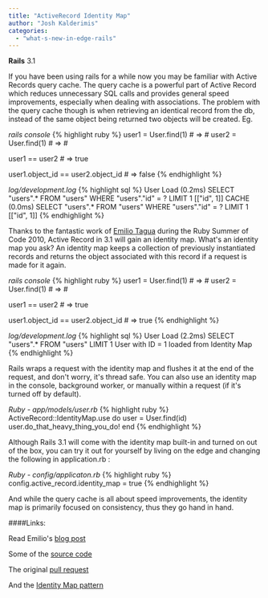 ```yaml
---
title: "ActiveRecord Identity Map"
author: "Josh Kalderimis"
categories:
  - "what-s-new-in-edge-rails"
---
```


<span class="version">**Rails** 3.1</span>

If you have been using rails for a while now you may be familiar with Active Records query cache. The query cache is a powerful part of Active Record which reduces unnecessary SQL calls and provides general speed improvements, especially when dealing with associations. The problem with the query cache though is when retrieving an identical record from the db, instead of the same object being returned two objects will be created. Eg.

<div class="code_window">
<em>rails console</em>
{% highlight ruby %}
  user1 = User.find(1) # => #<User id: 1, name: "Josh">
  user2 = User.find(1) # => #<User id: 1, name: "Josh">

  user1 == user2 # => true

  user1.object_id == user2.object_id # => false
{% endhighlight %}
</div>

<div class="code_window">
<em>log/development.log</em>
{% highlight sql %}
  User Load (0.2ms)  SELECT "users".* FROM "users" WHERE "users"."id" = ? LIMIT 1  [["id", 1]]
  CACHE (0.0ms)  SELECT "users".* FROM "users" WHERE "users"."id" = ? LIMIT 1  [["id", 1]]
{% endhighlight %}
</div>

Thanks to the fantastic work of [Emilio Tagua](http://twitter.com/miloops) during the Ruby Summer of Code 2010, Active Record in 3.1 will gain an identity map. What's an identity map you ask? An identity map keeps a collection of previously instantiated records and returns the object associated with this record if a request is made for it again.

<div class="code_window">
<em>rails console</em>
{% highlight ruby %}
  user1 = User.find(1) # => #<User id: 1, name: "Josh">
  user2 = User.find(1) # => #<User id: 1, name: "Josh">

  user1 == user2 # => true

  user1.object_id == user2.object_id # => true
{% endhighlight %}
</div>

<div class="code_window">
<em>log/development.log</em>
{% highlight sql %}
  User Load (2.2ms)  SELECT "users".* FROM "users" LIMIT 1
  User with ID = 1 loaded from Identity Map
{% endhighlight %}
</div>

Rails wraps a request with the identity map and flushes it at the end of the request, and don't worry, it's thread safe. You can also use an identity map in the console, background worker, or manually within a request (if it's turned off by default).

<div class="code_window">
<em>Ruby - app/models/user.rb</em>
{% highlight ruby %}
  ActiveRecord::IdentityMap.use do
    user = User.find(id)
    user.do_that_heavy_thing_you_do!
  end
{% endhighlight %}
</div>

Although Rails 3.1 will come with the identity map built-in and turned on out of the box, you can try it out for yourself by living on the edge and changing the following in application.rb :

<div class="code_window">
<em>Ruby - config/applicaton.rb</em>
{% highlight ruby %}
  config.active_record.identity_map = true
{% endhighlight %}
</div>

And while the query cache is all about speed improvements, the identity map is primarily focused on consistency, thus they go hand in hand.


####Links:

Read Emilio's [blog post](http://miloops.com/post/3391477665/identity-map-and-active-record)

Some of the [source code](https://github.com/rails/rails/blob/master/activerecord/lib/active_record/identity_map.rb)

The original [pull request](https://github.com/rails/rails/pull/76)

And the [Identity Map pattern](http://www.martinfowler.com/eaaCatalog/identityMap.html)